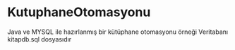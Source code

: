 # KutuphaneOtomasyonu
 Java ve MYSQL ile hazırlanmış bir kütüphane otomasyonu örneği
 Veritabanı kitapdb.sql dosyasıdır
